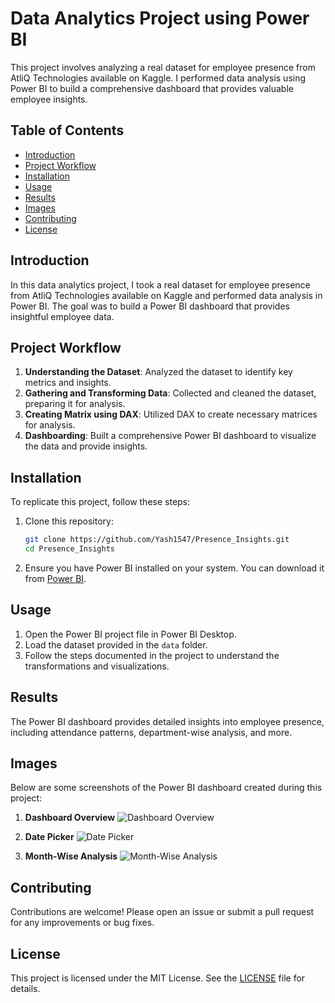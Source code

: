# Data Analytics Project using Power BI

This project involves analyzing a real dataset for employee presence from AtliQ Technologies available on Kaggle. I performed data analysis using Power BI to build a comprehensive dashboard that provides valuable employee insights.

## Table of Contents
- [Introduction](#introduction)
- [Project Workflow](#project-workflow)
- [Installation](#installation)
- [Usage](#usage)
- [Results](#results)
- [Images](#images)
- [Contributing](#contributing)
- [License](#license)

## Introduction

In this data analytics project, I took a real dataset for employee presence from AtliQ Technologies available on Kaggle and performed data analysis in Power BI. The goal was to build a Power BI dashboard that provides insightful employee data.

## Project Workflow

1. **Understanding the Dataset**: Analyzed the dataset to identify key metrics and insights.
2. **Gathering and Transforming Data**: Collected and cleaned the dataset, preparing it for analysis.
3. **Creating Matrix using DAX**: Utilized DAX to create necessary matrices for analysis.
4. **Dashboarding**: Built a comprehensive Power BI dashboard to visualize the data and provide insights.

## Installation

To replicate this project, follow these steps:

1. Clone this repository:
    ```bash
    git clone https://github.com/Yash1547/Presence_Insights.git
    cd Presence_Insights
    ```

2. Ensure you have Power BI installed on your system. You can download it from [Power BI](https://powerbi.microsoft.com/).

## Usage

1. Open the Power BI project file in Power BI Desktop.
2. Load the dataset provided in the `data` folder.
3. Follow the steps documented in the project to understand the transformations and visualizations.

## Results

The Power BI dashboard provides detailed insights into employee presence, including attendance patterns, department-wise analysis, and more.

## Images

Below are some screenshots of the Power BI dashboard created during this project:

1. **Dashboard Overview**
    ![Dashboard Overview]([images/img1.png](https://github.com/Yash1547/Presence_Insights/blob/main/image/img1.png))

2. **Date Picker**
    ![Date Picker]([images/img2.png](https://github.com/Yash1547/Presence_Insights/blob/main/image/img2.png))

3. **Month-Wise Analysis**
    ![Month-Wise Analysis]([images/img3.png](https://github.com/Yash1547/Presence_Insights/blob/main/image/img3.png))

## Contributing

Contributions are welcome! Please open an issue or submit a pull request for any improvements or bug fixes.

## License

This project is licensed under the MIT License. See the [LICENSE](LICENSE) file for details.
